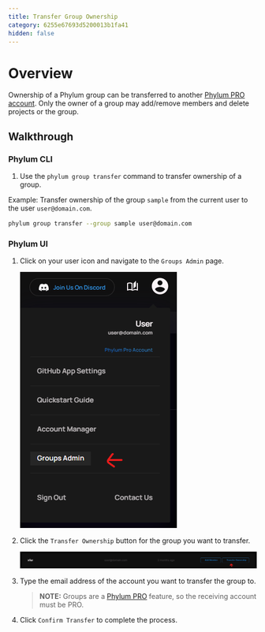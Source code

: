 ```yaml
---
title: Transfer Group Ownership
category: 6255e67693d5200013b1fa41
hidden: false
---
```


# Overview

Ownership of a Phylum group can be transferred to another [Phylum PRO account](https://www.phylum.io/pricing). Only the owner of a group may add/remove members and delete projects or the group.

## Walkthrough

### Phylum CLI

1. Use the `phylum group transfer` command to transfer ownership of a group.

Example: Transfer ownership of the group `sample` from the current user to the user `user@domain.com`.

```sh
phylum group transfer --group sample user@domain.com
```

### Phylum UI

1. Click on your user icon and navigate to the `Groups Admin` page.

   ![Phylum groups admin dropdown](https://raw.githubusercontent.com/phylum-dev/documentation/main/assets/transfer_group_ownership_01.png)

2. Click the `Transfer Ownership` button for the group you want to transfer.

   ![Phylum groups menu - transfer ownership button](https://raw.githubusercontent.com/phylum-dev/documentation/main/assets/transfer_group_ownership_02.png)

3. Type the email address of the account you want to transfer the group to.

   > **NOTE:** Groups are a [Phylum PRO](https://www.phylum.io/pricing) feature, so the receiving account must be PRO.

4. Click `Confirm Transfer` to complete the process.
